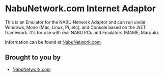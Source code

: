 # NabuNetwork.com Internet Adaptor
This is an Emulator for the NABU Network Adaptor and can run under Windows, Mono (Mac, Linux, Pi, etc), and Console based on the .NET framework. It's for use with real NABU PCs and Emulators (MAME, Marduk).

Information can be found at [NabuNetwork.com](https://www.nabunetwork.com/)

## Brought to you by

- [NabuNetwork.com](https://nabunetwork.com)
